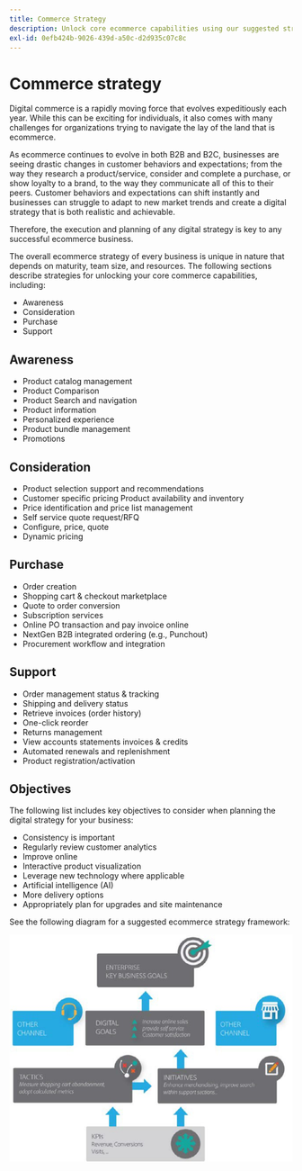 ```yaml
---
title: Commerce Strategy
description: Unlock core ecommerce capabilities using our suggested strategy framework.
exl-id: 0efb424b-9026-439d-a50c-d2d935c07c8c
---
```

# Commerce strategy

Digital commerce is a rapidly moving force that evolves expeditiously each year. While this can be exciting for individuals, it also comes with many challenges for organizations trying to navigate the lay of the land that is ecommerce.

As ecommerce continues to evolve in both B2B and B2C, businesses are seeing drastic changes in customer behaviors and expectations; from the way they research a product/service, consider and complete a purchase, or show loyalty to a brand, to the way they communicate all of this to their peers. Customer behaviors and expectations can shift instantly and businesses can struggle to adapt to new market trends and create a digital strategy that is both realistic and achievable.

Therefore, the execution and planning of any digital strategy is key to any successful ecommerce business.

The overall ecommerce strategy of every business is unique in nature that depends on maturity, team size, and resources. The following sections describe strategies for unlocking your core commerce capabilities, including:

- Awareness
- Consideration
- Purchase
- Support

## Awareness

- Product catalog management
- Product Comparison
- Product Search and navigation
- Product information
- Personalized experience
- Product bundle management
- Promotions

## Consideration

- Product selection support and recommendations
- Customer specific pricing Product availability and inventory
- Price identification and price list management
- Self service quote request/RFQ
- Configure, price, quote
- Dynamic pricing

## Purchase

- Order creation
- Shopping cart & checkout marketplace
- Quote to order conversion
- Subscription services
- Online PO transaction and pay invoice online
- NextGen B2B integrated ordering (e.g., Punchout)
- Procurement workflow and integration

## Support

- Order management status & tracking
- Shipping and delivery status
- Retrieve invoices (order history)
- One-click reorder
- Returns management
- View accounts statements invoices & credits
- Automated renewals and replenishment
- Product registration/activation

## Objectives

The following list includes key objectives to consider when planning the digital strategy for your business:

- Consistency is important
- Regularly review customer analytics
- Improve  online
- Interactive product visualization
- Leverage new technology where applicable
- Artificial intelligence (AI)
- More delivery options
- Appropriately plan for upgrades and site maintenance

See the following diagram for a suggested ecommerce strategy framework:

![Commerce strategy framework diagram](../../assets/playbooks/commerce-strategy-framework.png)
